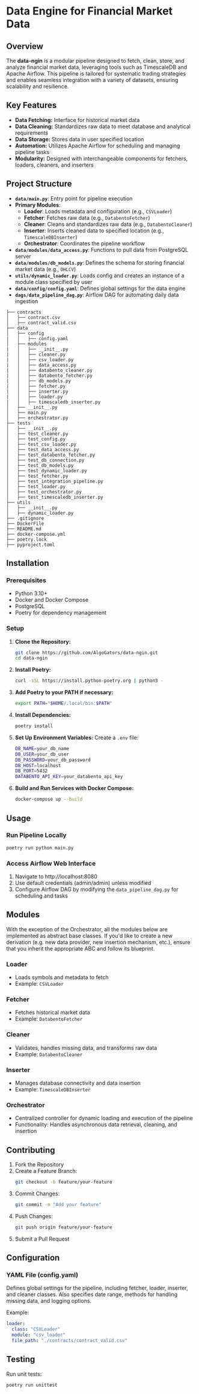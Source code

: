 # Data Engine for Financial Market Data

## Overview
The **data-ngin** is a modular pipeline designed to fetch, clean, store, and analyze financial market data, leveraging tools such as TimescaleDB and Apache Airflow. This pipeline is tailored for systematic trading strategies and enables seamless integration with a variety of datasets, ensuring scalability and resilience.

## Key Features
- **Data Fetching:** Interface for historical market data
- **Data Cleaning:** Standardizes raw data to meet database and analytical requirements
- **Data Storage:** Stores data in user specified location
- **Automation:** Utilizes Apache Airflow for scheduling and managing pipeline tasks
- **Modularity:** Designed with interchangeable components for fetchers, loaders, cleaners, and inserters

## Project Structure
- **`data/main.py`**: Entry point for pipeline execution
- **Primary Modules**:
  - **Loader**: Loads metadata and configuration (e.g., `CSVLoader`)
  - **Fetcher**: Fetches raw data (e.g., `DatabentoFetcher`)
  - **Cleaner**: Cleans and standardizes raw data (e.g., `DatabentoCleaner`)
  - **Inserter**: Inserts cleaned data to specified location (e.g., `TimescaleDBInserter`)
  - **Orchestrator**: Coordinates the pipeline workflow
- **`data/modules/data_access.py`**: Functions to pull data from PostgreSQL server
- **`data/modules/db_models.py`**: Defines the schema for storing financial market data (e.g., `OHLCV`)
- **`utils/dynamic_loader.py`**: Loads config and creates an instance of a module class specified by user 
- **`data/config/config.yaml`**: Defines global settings for the data engine
- **`dags/data_pipeline_dag.py`**: Airflow DAG for automating daily data ingestion

```├── .vscode
├── contracts
│   ├── contract.csv
│   ├── contract_valid.csv
├── data
│   ├── config
|   │   ├── config.yaml
│   ├── modules
|   │   ├── __init__.py
|   │   ├── cleaner.py
|   │   ├── csv_loader.py
|   │   ├── data_access.py
|   │   ├── databento_cleaner.py
|   │   ├── databento_fetcher.py
|   │   ├── db_models.py
|   │   ├── fetcher.py
|   │   ├── inserter.py
|   │   ├── loader.py
|   │   ├── timescaledb_inserter.py
│   ├── __init__.py
│   ├── main.py
│   ├── orchestrator.py
├── tests
│   ├── __init__.py
│   ├── test_cleaner.py
│   ├── test_config.py
│   ├── test_csv_loader.py
│   ├── test_data_access.py
│   ├── test_databento_fetcher.py
│   ├── test_db_connection.py
│   ├── test_db_models.py
│   ├── test_dynamic_loader.py
│   ├── test_fetcher.py
│   ├── test_integration_pipeline.py
│   ├── test_loader.py
│   ├── test_orchestrator.py
│   ├── test_timescaledb_inserter.py
├── utils
│   ├── __init__.py
│   ├── dynamic_loader.py
├── .gitignore
├── DockerFile
├── README.md
├── docker-compose.yml
├── poetry.lock
├── pyproject.toml
```

## Installation

### Prerequisites
- Python 3.10+
- Docker and Docker Compose
- PostgreSQL
- Poetry for dependency management

### Setup

1. **Clone the Repository:**
   ```bash
   git clone https://github.com/AlgoGators/data-ngin.git
   cd data-ngin
   ```

2. **Install Poetry:**
   ```bash
   curl -sSL https://install.python-poetry.org | python3 -
   ```

3. **Add Poetry to your PATH if necessary:**
   ```bash
   export PATH="$HOME/.local/bin:$PATH"
   ```

4. **Install Dependencies:**
   ```bash
   poetry install
   ```

5. **Set Up Environment Variables:**
   Create a `.env` file:
   ```bash
   DB_NAME=your_db_name
   DB_USER=your_db_user
   DB_PASSWORD=your_db_password
   DB_HOST=localhost
   DB_PORT=5432
   DATABENTO_API_KEY=your_databento_api_key
   ```

6. **Build and Run Services with Docker Compose:**
   ```bash
   docker-compose up --build
   ```

## Usage

### Run Pipeline Locally
```bash
poetry run python main.py
```

### Access Airflow Web Interface
1. Navigate to http://localhost:8080
2. Use default credentials (admin/admin) unless modified
3. Configure Airflow DAG by modifying the `data_pipeline_dag.py` for scheduling and tasks

## Modules
With the exception of the Orchestrator, all the modules below are implemented as abstract base classes. If you'd like to create a new derivation (e.g. new data provider, new insertion mechanism, etc.), ensure that you inherit the appropriate ABC and follow its blueprint.

### Loader
- Loads symbols and metadata to fetch
- Example: `CSVLoader`

### Fetcher
- Fetches historical market data
- Example: `DatabentoFetcher` 

### Cleaner
- Validates, handles missing data, and transforms raw data
- Example: `DatabentoCleaner`

### Inserter
- Manages database connectivity and data insertion
- Example: `TimescaleDBInserter`

### Orchestrator
- Centralized controller for dynamic loading and execution of the pipeline
- Functionality: Handles asynchronous data retrieval, cleaning, and insertion

## Contributing

1. Fork the Repository
2. Create a Feature Branch:
   ```bash
   git checkout -b feature/your-feature
   ```
3. Commit Changes:
   ```bash
   git commit -m "Add your feature"
   ```
4. Push Changes:
   ```bash
   git push origin feature/your-feature
   ```
5. Submit a Pull Request

## Configuration

### YAML File (config.yaml)
Defines global settings for the pipeline, including fetcher, loader, inserter, and cleaner classes. Also specifies date range, methods for handling missing data, and logging options.

Example:
```yaml
loader:
  class: "CSVLoader"
  module: "csv_loader"
  file_path: "./contracts/contract_valid.csv"
```

## Testing
Run unit tests:
```bash
poetry run unittest
```
